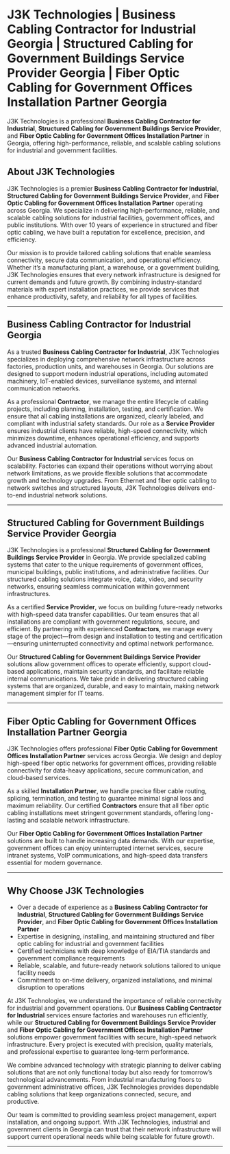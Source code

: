 
# J3K Technologies | Business Cabling Contractor for Industrial Georgia | Structured Cabling for Government Buildings Service Provider Georgia | Fiber Optic Cabling for Government Offices Installation Partner Georgia
J3K Technologies is a professional **Business Cabling Contractor for Industrial**, **Structured Cabling for Government Buildings Service Provider**, and **Fiber Optic Cabling for Government Offices Installation Partner** in Georgia, offering high-performance, reliable, and scalable cabling solutions for industrial and government facilities.


## About J3K Technologies

J3K Technologies is a premier **Business Cabling Contractor for Industrial**, **Structured Cabling for Government Buildings Service Provider**, and **Fiber Optic Cabling for Government Offices Installation Partner** operating across Georgia. We specialize in delivering high-performance, reliable, and scalable cabling solutions for industrial facilities, government offices, and public institutions. With over 10 years of experience in structured and fiber optic cabling, we have built a reputation for excellence, precision, and efficiency.

Our mission is to provide tailored cabling solutions that enable seamless connectivity, secure data communication, and operational efficiency. Whether it’s a manufacturing plant, a warehouse, or a government building, J3K Technologies ensures that every network infrastructure is designed for current demands and future growth. By combining industry-standard materials with expert installation practices, we provide services that enhance productivity, safety, and reliability for all types of facilities.

---

## Business Cabling Contractor for Industrial Georgia

As a trusted **Business Cabling Contractor for Industrial**, J3K Technologies specializes in deploying comprehensive network infrastructure across factories, production units, and warehouses in Georgia. Our solutions are designed to support modern industrial operations, including automated machinery, IoT-enabled devices, surveillance systems, and internal communication networks.

As a professional **Contractor**, we manage the entire lifecycle of cabling projects, including planning, installation, testing, and certification. We ensure that all cabling installations are organized, clearly labeled, and compliant with industrial safety standards. Our role as a **Service Provider** ensures industrial clients have reliable, high-speed connectivity, which minimizes downtime, enhances operational efficiency, and supports advanced industrial automation.

Our **Business Cabling Contractor for Industrial** services focus on scalability. Factories can expand their operations without worrying about network limitations, as we provide flexible solutions that accommodate growth and technology upgrades. From Ethernet and fiber optic cabling to network switches and structured layouts, J3K Technologies delivers end-to-end industrial network solutions.

---

## Structured Cabling for Government Buildings Service Provider Georgia

J3K Technologies is a professional **Structured Cabling for Government Buildings Service Provider** in Georgia. We provide specialized cabling systems that cater to the unique requirements of government offices, municipal buildings, public institutions, and administrative facilities. Our structured cabling solutions integrate voice, data, video, and security networks, ensuring seamless communication within government infrastructures.

As a certified **Service Provider**, we focus on building future-ready networks with high-speed data transfer capabilities. Our team ensures that all installations are compliant with government regulations, secure, and efficient. By partnering with experienced **Contractors**, we manage every stage of the project—from design and installation to testing and certification—ensuring uninterrupted connectivity and optimal network performance.

Our **Structured Cabling for Government Buildings Service Provider** solutions allow government offices to operate efficiently, support cloud-based applications, maintain security standards, and facilitate reliable internal communications. We take pride in delivering structured cabling systems that are organized, durable, and easy to maintain, making network management simpler for IT teams.

---

## Fiber Optic Cabling for Government Offices Installation Partner Georgia

J3K Technologies offers professional **Fiber Optic Cabling for Government Offices Installation Partner** services across Georgia. We design and deploy high-speed fiber optic networks for government offices, providing reliable connectivity for data-heavy applications, secure communication, and cloud-based services.

As a skilled **Installation Partner**, we handle precise fiber cable routing, splicing, termination, and testing to guarantee minimal signal loss and maximum reliability. Our certified **Contractors** ensure that all fiber optic cabling installations meet stringent government standards, offering long-lasting and scalable network infrastructure.

Our **Fiber Optic Cabling for Government Offices Installation Partner** solutions are built to handle increasing data demands. With our expertise, government offices can enjoy uninterrupted internet services, secure intranet systems, VoIP communications, and high-speed data transfers essential for modern governance.

---

## Why Choose J3K Technologies

- Over a decade of experience as a **Business Cabling Contractor for Industrial**, **Structured Cabling for Government Buildings Service Provider**, and **Fiber Optic Cabling for Government Offices Installation Partner**  
- Expertise in designing, installing, and maintaining structured and fiber optic cabling for industrial and government facilities  
- Certified technicians with deep knowledge of EIA/TIA standards and government compliance requirements  
- Reliable, scalable, and future-ready network solutions tailored to unique facility needs  
- Commitment to on-time delivery, organized installations, and minimal disruption to operations  

At J3K Technologies, we understand the importance of reliable connectivity for industrial and government operations. Our **Business Cabling Contractor for Industrial** services ensure factories and warehouses run efficiently, while our **Structured Cabling for Government Buildings Service Provider** and **Fiber Optic Cabling for Government Offices Installation Partner** solutions empower government facilities with secure, high-speed network infrastructure. Every project is executed with precision, quality materials, and professional expertise to guarantee long-term performance.

We combine advanced technology with strategic planning to deliver cabling solutions that are not only functional today but also ready for tomorrow’s technological advancements. From industrial manufacturing floors to government administrative offices, J3K Technologies provides dependable cabling solutions that keep organizations connected, secure, and productive.

Our team is committed to providing seamless project management, expert installation, and ongoing support. With J3K Technologies, industrial and government clients in Georgia can trust that their network infrastructure will support current operational needs while being scalable for future growth.

---

